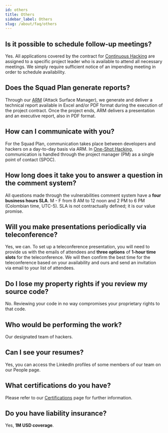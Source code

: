 ```yaml
---
id: others
title: Others
sidebar_label: Others
slug: /about/faq/others
---
```


## Is it possible to schedule follow-up meetings?

Yes.
All applications covered by the contract
for [Continuous Hacking](https://fluidattacks.com/services/continuous-hacking/)
are assigned to a specific project leader
who is available to attend all necessary meetings.
We simply require sufficient notice
of an impending meeting
in order to schedule availability.

## Does the Squad Plan generate reports?

Through our [ARM](https://fluidattacks.com/categories/arm/)
(Attack Surface Manager),
we generate and deliver a technical report
available in Excel and/or PDF format
during the execution of the project contract.
Once the project ends,
ARM delivers a presentation
and an executive report,
also in PDF format.

## How can I communicate with you?

For the Squad Plan,
communication takes place
between developers and hackers
on a day-to-day basis
via ARM.
In [One-Shot Hacking](https://fluidattacks.com/services/one-shot-hacking/),
communication is handled
through the project manager (PM)
as a single point of contact (SPOC).

## How long does it take you to answer a question in the comment system?

All questions made
through the vulnerabilities comment system
have a **four business hours SLA**.
M - F from 8 AM to 12 noon
and 2 PM to 6 PM
(Colombian time, UTC-5).
SLA is not contractually defined;
it is our value promise.

## Will you make presentations periodically via teleconference?

Yes, we can.
To set up a teleconference presentation,
you will need to provide us
with the emails of attendees
and **three options** of **1-hour time slots**
for the teleconference.
We will then confirm
the best time for the teleconference
based on your availability and ours
and send an invitation via email
to your list of attendees.

## Do I lose my property rights if you review my source code?

No.
Reviewing your code
in no way compromises your proprietary rights
to that code.

## Who would be performing the work?

Our designated team of hackers.

## Can I see your resumes?

Yes,
you can access the LinkedIn profiles
of some members of our team
on our People page.

## What certifications do you have?

Please refer to our
[Certifications](https://fluidattacks.com/about-us/certifications/)
page for further information.

## Do you have liability insurance?

Yes,
**1M USD coverage**.
